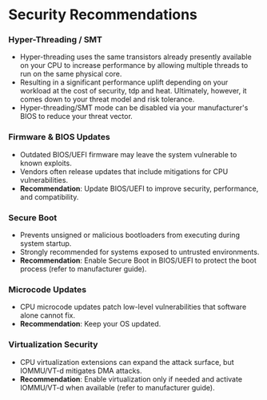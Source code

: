 # Security Recommendations

### Hyper-Threading / SMT 
  - Hyper-threading uses the same transistors already presently available on your CPU to increase performance by allowing multiple threads to run on the same physical core.
  - Resulting in a significant performance uplift depending on your workload at the cost of security, tdp and heat. Ultimately, however, it comes down to your threat model and risk tolerance.
  - Hyper-threading/SMT mode can be disabled via your manufacturer's BIOS to reduce your threat vector.

### Firmware & BIOS Updates
- Outdated BIOS/UEFI firmware may leave the system vulnerable to known exploits.  
- Vendors often release updates that include mitigations for CPU vulnerabilities.  
- **Recommendation**: Update BIOS/UEFI to improve security, performance, and compatibility.

### Secure Boot
- Prevents unsigned or malicious bootloaders from executing during system startup.  
- Strongly recommended for systems exposed to untrusted environments.  
- **Recommendation**: Enable Secure Boot in BIOS/UEFI to protect the boot process (refer to manufacturer guide).

### Microcode Updates
- CPU microcode updates patch low-level vulnerabilities that software alone cannot fix.  
- **Recommendation**: Keep your OS updated.

### Virtualization Security
- CPU virtualization extensions can expand the attack surface, but IOMMU/VT-d mitigates DMA attacks.  
- **Recommendation**: Enable virtualization only if needed and activate IOMMU/VT-d when available (refer to manufacturer guide).
